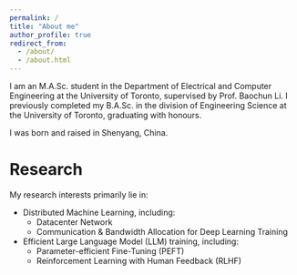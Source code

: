 ```yaml
---
permalink: /
title: "About me"
author_profile: true
redirect_from:
  - /about/
  - /about.html
---
```

I am an M.A.Sc. student in the Department of Electrical and Computer Engineering at the University of Toronto, supervised by Prof. Baochun Li. I previously completed my B.A.Sc. in the division of Engineering Science at the University of Toronto, graduating with honours.

I was born and raised in Shenyang, China.

Research
======
My research interests primarily lie in:
- Distributed Machine Learning, including:
  - Datacenter Network
  - Communication & Bandwidth Allocation for Deep Learning Training
- Efficient Large Language Model (LLM) training, including:
  - Parameter-efficient Fine-Tuning (PEFT)
  - Reinforcement Learning with Human Feedback (RLHF)
